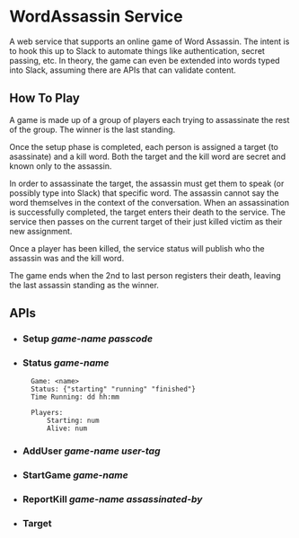 # WordAssassin Service

A web service that supports an online game of Word Assassin. The intent is to hook this up to Slack to automate things like authentication, secret passing, etc. In theory,
the game can even be extended into words typed into Slack, assuming there are APIs that can validate content.

## How To Play

A game is made up of a group of players each trying to assassinate the rest of the group. The winner is the last standing.

Once the setup phase is completed, each person is assigned a target (to asassinate) and a kill word. Both the target and the kill word are secret and known only to the assassin.

In order to assassinate the target, the assassin must get them to speak (or possibly type into Slack) that specific word. The assassin cannot say the word themselves in the context of the conversation. When an assassination is successfully completed, the target enters their death to the service. The service then passes on the current target of their just killed victim as their new assignment.

Once a player has been killed, the service status will publish who the assassin was and the kill word.

The game ends when the 2nd to last person registers their death, leaving the last assassin standing as the winner.

## APIs

- ### **Setup** *game-name passcode*
  
- ###  **Status** *game-name*
        Game: <name>
        Status: {"starting" "running" "finished"}
        Time Running: dd hh:mm
  
        Players:
            Starting: num
            Alive: num
  
- ###  AddUser *game-name user-tag*

- ###  StartGame *game-name*

- ###  ReportKill *game-name assassinated-by*

- ###  Target
